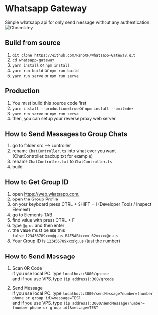 # Whatsapp Gateway

Simple whatsapp api for only send message without any authentication.
![Chocolatey](https://img.shields.io/chocolatey/dt/Whatsapp-Gateway.git?style=social)

## Build from source

1. `git clone https://github.com/RenoXF/Whatsapp-Gateway.git`
2. `cd whatsapp-gateway`
3. `yarn install` or `npm install`
4. `yarn run build` or `npm run build`
5. `yarn run serve` or `npm run serve`

## Production

1. You must build this source code first
2. `yarn install --production=true` or `npm install --omit=dev`
3. `yarn run serve` or `npm run serve`
4. then, you can setup your reverse proxy web server.

## How to Send Messages to Group Chats

1. go to folder src --> controller
2. rename `ChatController.ts` into what ever you want (ChatController.backup.txt for example)
3. rename `ChatController.txt` to `ChatController.ts`
4. build

## How to Get Group ID
1. open https://web.whatsapp.com/
2. open the Group Profile
3. on your keyboard press CTRL + SHIFT + I (Developer Tools / Inspect Element)
4. go to Elements TAB
5. find value with press CTRL + F
6. type `@g.us` and then enter
7. the value must be like this `false_123456789xxx@g.us_BAE5AB1xxxx_62xxxxx@c.us`
8. Your Group ID is `123456789xxx@g.us` (just the number)

## How to Send Message
1. Scan QR Code 
    <br>
    if you use local PC. type `localhost:3000/qrcode`
    <br>
    and if you use VPS. type `(ip address):300/qrcode`
    
2. Send Message
    <br>
    if you use local PC. type `localhost:3000/sendMessage?number=(number phone or group id)&message=TEST`
    <br>
    and if you use VPS. type `(ip address):3000/sendMessage?number=(number phone or group id)&message=TEST`

